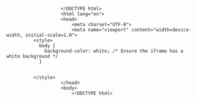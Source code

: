 
                        <!DOCTYPE html>
                        <html lang="en">
                        <head>
                            <meta charset="UTF-8">
                            <meta name="viewport" content="width=device-width, initial-scale=1.0">
              <style>
                body {
                  background-color: white; /* Ensure the iframe has a white background */
                }
    
                
              </style>
                        </head>
                        <body>
                            <!DOCTYPE html>
<html>
<head>
    <title>The Six-Figure Whisper - Secret Playbook</title>
    <style>
        @import url('https://fonts.googleapis.com/css2?family=Playfair+Display:wght@700&family=Montserrat:wght@400;500;700&display=swap');

        body {
            font-family: 'Montserrat', sans-serif;
            background: linear-gradient(to bottom, #0a0a0a, #1a1a2e);
            color: #e0e0e0;
            margin: 0;
            padding: 0;
            line-height: 1.6;
        }

        .container {
            max-width: 800px;
            margin: 40px auto;
            padding: 30px;
            background-color: rgba(15, 15, 35, 0.9);
            border-radius: 10px;
            box-shadow: 0 0 30px rgba(0, 150, 255, 0.2);
            position: relative;
            overflow: hidden;
            border: 1px solid #2a2a4a;
        }

        .container::before {
            content: "";
            position: absolute;
            top: 0;
            left: 0;
            right: 0;
            height: 4px;
            background: linear-gradient(90deg, #ff00cc, #3333ff, #00ccff);
        }

        h1, h2, h3 {
            font-family: 'Playfair Display', serif;
            color: #ffffff;
            text-align: center;
        }

        h1 {
            font-size: 2.8em;
            margin-top: 20px;
            margin-bottom: 10px;
            text-transform: uppercase;
            letter-spacing: 2px;
            background: linear-gradient(90deg, #ff00cc, #00ccff);
            -webkit-background-clip: text;
            -webkit-text-fill-color: transparent;
            text-shadow: 0 0 15px rgba(0, 204, 255, 0.3);
        }

        .subtitle {
            text-align: center;
            font-size: 1.2em;
            color: #a0a0c0;
            margin-bottom: 40px;
            font-weight: 500;
        }

        .section {
            margin-bottom: 40px;
            padding: 25px;
            background: rgba(30, 30, 50, 0.6);
            border-radius: 8px;
            border-left: 4px solid #3333ff;
        }

        h2 {
            font-size: 1.8em;
            margin-top: 0;
            color: #4dccff;
            border-bottom: 1px solid #3333ff;
            padding-bottom: 10px;
        }

        h3 {
            font-size: 1.4em;
            color: #ff00cc;
            margin-top: 30px;
        }

        ul {
            padding-left: 20px;
        }

        li {
            margin-bottom: 15px;
            position: relative;
            padding-left: 25px;
        }

        li:before {
            content: "▶";
            color: #3333ff;
            position: absolute;
            left: 0;
            top: 0;
        }

        .strategy-number {
            display: inline-block;
            width: 30px;
            height: 30px;
            background: linear-gradient(135deg, #3333ff, #00ccff);
            border-radius: 50%;
            text-align: center;
            line-height: 30px;
            font-weight: bold;
            margin-right: 10px;
            box-shadow: 0 0 10px rgba(51, 51, 255, 0.5);
        }

        .execution-step {
            display: flex;
            margin-bottom: 20px;
            align-items: flex-start;
        }

        .step-number {
            background: #ff00cc;
            color: white;
            width: 30px;
            height: 30px;
            border-radius: 50%;
            text-align: center;
            line-height: 30px;
            font-weight: bold;
            min-width: 30px;
            margin-right: 15px;
            flex-shrink: 0;
        }

        .disclaimer {
            text-align: center;
            font-size: 0.9em;
            color: #8888aa;
            margin-top: 40px;
            padding-top: 20px;
            border-top: 1px dashed #3333ff;
        }

        .classification {
            text-align: center;
            color: #ff00cc;
            font-weight: bold;
            letter-spacing: 2px;
            margin-top: 30px;
            font-size: 1.1em;
        }

        .highlight {
            background: linear-gradient(120deg, rgba(51,51,255,0.2), rgba(0,204,255,0.2));
            padding: 20px;
            border-radius: 8px;
            margin: 25px 0;
            border: 1px solid rgba(51,51,255,0.3);
        }

        .artifact {
            background: rgba(255, 0, 204, 0.1);
            border: 1px dashed #ff00cc;
            padding: 15px;
            border-radius: 6px;
            margin: 20px 0;
        }

        .artifact-title {
            color: #ff00cc;
            font-weight: bold;
            margin-bottom: 10px;
            display: block;
        }

        .artifact-content {
            font-family: monospace;
            background: rgba(0, 0, 0, 0.4);
            padding: 15px;
            border-radius: 4px;
            overflow-x: auto;
        }

        @media print {
            body {
                background: white;
                color: black;
            }
            .container {
                box-shadow: none;
                border: none;
            }
        }
    </style>
</head>
<body>
    <div class="container">
        <h1>The Six-Figure Whisper</h1>
        <div class="subtitle">Secret Playbook from the Digital Mastermind Circle</div>
        
        <div class="section">
            <p><strong>Introduction</strong></p>
            <p>This document is a distilled guide from a private mastermind circle. Inside, you'll discover six underground strategies that the top 1% of freelancers, creators, and solopreneurs use to grow fast and earn big - without spending months building audiences or expensive funnels. Use it wisely.</p>
        </div>

        <div class="section">
            <h2>1. The 'Ghost Offer' Method</h2>
            <p>Pre-sell a high-ticket service before building it. Write a one-page description, DM 10 people, and get early buyers. This lets you validate your idea and make money before creating the product. It filters serious buyers, builds urgency, and funds development from day one.</p>
            
            <div class="artifact">
                <span class="artifact-title">ARTIFACT: Ghost Offer Template</span>
                <div class="artifact-content">
Subject: Exclusive Opportunity - [Your Name] Mastermind

Hi [Name],

I've been working on something exclusive for top performers in [niche] and would love your feedback before launching publicly.

It's a [service name] that helps [target audience] achieve [specific result] through [methodology]. Early access is limited to 5 people at $[price].

Would you be interested in being one of the first to experience this?

Best,
[Your Name]
                </div>
            </div>
        </div>

        <div class="section">
            <h2>2. The 80/20 Personal Brand Shortcut</h2>
            <p>Establish authority with just 3 posts: 1) a transformation story, 2) a hot take in your niche, and 3) a curiosity-inducing question. No need to show your face or dance - just create emotional impact and set your positioning clearly.</p>
            
            <div class="artifact">
                <span class="artifact-title">ARTIFACT: 3-Post Content Framework</span>
                <div class="artifact-content">
POST 1 - Transformation Story:
"I went from [low point] to [high point] in [timeframe] by doing [unexpected action]. Here's what most people miss..."

POST 2 - Hot Take:
"Everyone says [common belief] but the truth is [contrarian view]. Here's why [reasoning] and what you should do instead..."

POST 3 - Curiosity Question:
"What if I told you [surprising claim]? The secret is [tease]. Want to know how this applies to [niche]?"
                </div>
            </div>
        </div>

        <div class="section">
            <h2>3. $500 in 48 Hours: The DM-to-Call Framework</h2>
            <p>Turn cold DMs into booked calls with a simple 3-message script. First message = genuine compliment. Second = quick value drop or insight. Third = casual CTA to chat further or jump on a short call. No pressure, just conversation.</p>
            
            <div class="artifact">
                <span class="artifact-title">ARTIFACT: 3-Message DM Script</span>
                <div class="artifact-content">
Message 1:
"Hey [Name], just read your post about [topic]. Your insight on [specific point] was spot on - I've been thinking about this differently lately..."

Message 2:
"...because I've found that [counterintuitive approach] actually works better for [specific outcome]. Saved me hours last week."

Message 3:
"Would you be open to a 15-min call this week? Happy to share what I've learned. No pressure - just curious about your take."
                </div>
            </div>
        </div>

        <div class="section">
            <h2>4. Build a Mini Cult with the 'Dark Room' Strategy</h2>
            <p>Launch a Telegram/Discord group with a magnetic entry question (e.g., 'What's your unfair advantage?'). Share one actionable insight per day. This builds trust and authority fast, and you can upsell higher-ticket services in private.</p>
            
            <div class="artifact">
                <span class="artifact-title">ARTIFACT: Group Launch Sequence</span>
                <div class="artifact-content">
DAY 1 - Entry Question:
"What's your biggest competitive advantage that most people overlook? Drop your answer below and welcome to the inner circle."

DAY 2 - First Insight:
"Here's today's tactical insight: [specific technique]. Try this for 7 days and report back your results."

DAY 3 - Second Insight:
"Yesterday someone asked about [related topic]. Here's my framework: [3-step process]. Who wants to try this?"
                </div>
            </div>
        </div>

        <div class="section">
            <h2>5. Turn Comments into Clients</h2>
            <p>Use the 'Reply to Riches' method: Leave 10 high-signal comments daily on high-engagement posts in your niche. Use value-packed replies and a CTA in your profile link. It's faster than creating content and taps into existing traffic.</p>
            
            <div class="artifact">
                <span class="artifact-title">ARTIFACT: High-Value Comment Templates</span>
                <div class="artifact-content">
Template 1 - Problem Amplifier:
"This is so common! I see [problem] all the time. The hidden cost is [specific impact]. Here's a quick fix: [actionable tip]."

Template 2 - Contrarian Insight:
"Interesting take, but I've found [opposite approach] works better for [reason]. Here's why: [3 bullet points]. Happy to elaborate."

Template 3 - Resource Share:
"Love this! For anyone struggling with [related challenge], I created a free guide: [link in bio]. Took me months to figure this out."
                </div>
            </div>
        </div>

        <div class="section">
            <h2>6. Leverage Arbitrage with 'Skill Layering'</h2>
            <p>Combine two common skills into a rare, premium offer. Example: AI tools + copywriting = AI brand strategy service. Clients pay more for new categories. This lets you stand out in saturated markets and charge double.</p>
            
            <div class="artifact">
                <span class="artifact-title">ARTIFACT: Skill Combination Matrix</span>
                <div class="artifact-content">
Popular Skill + Emerging Tech:
[Writing] + [AI Tools] = AI Content Strategy
[Design] + [Web3] = NFT Brand Identity
[Marketing] + [VR] = Immersive Experience Campaigns

Traditional Skill + Modern Framework:
[Sales] + [Psychology] = Behavioral Sales Consulting
[Finance] + [Gamification] = Playful Wealth Building
[Coaching] + [Neuroscience] = Brain-Based Performance Coaching
                </div>
            </div>
        </div>

        <div class="section">
            <h2>How to Sell This in 24 Hours (Even If You Have Zero Followers)</h2>
            
            <div class="execution-step">
                <div class="step-number">1</div>
                <div>Frame it as a '48-Hour Drop' or 'Secret Vault Leak' - create urgency.</div>
            </div>
            
            <div class="execution-step">
                <div class="step-number">2</div>
                <div>Set up a simple sales page with Gumroad or Payhip. Add your 6 bullets and a $9 price.</div>
            </div>
            
            <div class="artifact">
                <span class="artifact-title">ARTIFACT: High-Converting Sales Page Template</span>
                <div class="artifact-content">
HEADLINE: 
"6 Classified Strategies Used by Top 1% Creators to Make $10K+ Monthly (Leaked from Private Mastermind)"

SUBHEAD:
"These underground tactics have generated over $2M collectively. Get them before they're gone."

BENEFITS:
• Skip months of trial-and-error
• Generate income with zero followers
• Stand out in saturated markets
• Pre-sell before building products

PRICE: $9 (Originally $97 - Limited Time)
CTA: "GET INSTANT ACCESS"
                </div>
            </div>
            
            <div class="execution-step">
                <div class="step-number">3</div>
                <div>DM 10 people from groups you're in. Say: 'Just dropped a 12-page vault from a mastermind. $9 for early access - want in?'</div>
            </div>
            
            <div class="execution-step">
                <div class="step-number">4</div>
                <div>Post one tactic (like the Ghost Offer) on Reddit, X, or in groups - then link to the full guide.</div>
            </div>
            
            <div class="execution-step">
                <div class="step-number">5</div>
                <div>Follow up anyone interested with a 12-hour discount code. 'Only 5 left at this price - want the link?'</div>
            </div>
            
            <div class="execution-step">
                <div class="step-number">6</div>
                <div>Optional: Add a bonus like a live Q&A for the first 20 buyers. Make them feel like insiders.</div>
            </div>
        </div>

        <div class="disclaimer">
            This document contains proprietary methodologies from a private mastermind circle. Distribution outside trusted circles is strictly prohibited.
        </div>

        <div class="classification">
            CLEARANCE LEVEL: OMEGA
        </div>
    </div>
</body>
</html>


    
              <script>
                              
              </script>
                        </body>
                        </html>
